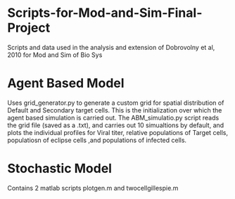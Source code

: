 # Scripts-for-Mod-and-Sim-Final-Project
Scripts and data used in the analysis and extension of Dobrovolny et al, 2010 for Mod and Sim of Bio Sys

# Agent Based Model
Uses grid_generator.py to generate a custom grid for spatial distribution of Default and Secondary target cells. This is the initialization over which the agent based simulation is carried out.
The ABM_simulatio.py script reads the grid file (saved as a .txt), and carries out 10 simualtions by default, and plots the individual profiles for Viral titer, relative populations of Target cells, populatiosn of eclipse cells ,and populations of infected cells.

# Stochastic Model
Contains 2 matlab scripts plotgen.m and twocellgillespie.m
